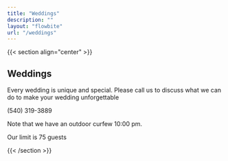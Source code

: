 ```yaml
---
title: "Weddings"
description: ""
layout: "flowbite"
url: "/weddings"
---
```


{{< section align="center" >}}

## Weddings

Every wedding is unique and special. Please call us to discuss what we can do to make your wedding unforgettable

(540) 319-3889


Note that we have an outdoor curfew 10:00 pm.


Our limit is 75 guests

{{< /section >}}
